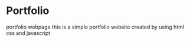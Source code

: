 # Portfolio
portfolio webpage 
this is a simple portfolio website created  by using  html css and javascript
